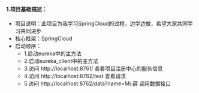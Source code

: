 #### 1.项目基础描述：
  - 项目说明：此项目为我学习SpringCloud的过程，边学边做，希望大家共同学习共同进步
  - 核心框架：SpringCloud
  - 启动顺序：
    -  1.启动eureka中的主方法
    -  2.启动eureka_client中的主方法
    -  3.访问 http://localhost:8761/ 查看项目注册中心的服务信息
    -  4.访问 http://localhost:8762/test 查看请求
    -  5.访问 http://localhost:8762/data?name=Mr.薛 调用数据接口
